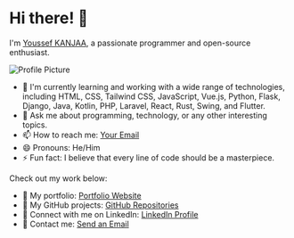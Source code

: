 # Hi there! 👋

I'm [Youssef KANJAA](https://www.linkedin.com/in/youssef-kanjaa/), a passionate programmer and open-source enthusiast.

![Profile Picture](https://github.com/YoussefKanjaa/YoussefKanjaa/raw/main/github-header.jpg)

- 🌱 I'm currently learning and working with a wide range of technologies, including HTML, CSS, Tailwind CSS, JavaScript, Vue.js, Python, Flask, Django, Java, Kotlin, PHP, Laravel, React, Rust, Swing, and Flutter.
- 💬 Ask me about programming, technology, or any other interesting topics.
- 📫 How to reach me: [Your Email](mailto:youremail@example.com)
- 😄 Pronouns: He/Him
- ⚡ Fun fact: I believe that every line of code should be a masterpiece.

Check out my work below:

- 🚀 My portfolio: [Portfolio Website](https://yourwebsite.com)
- 📂 My GitHub projects: [GitHub Repositories](https://github.com/YoussefKanjaa?tab=repositories)
- 💼 Connect with me on LinkedIn: [LinkedIn Profile](https://www.linkedin.com/in/youssef-kanjaa/)
- 📧 Contact me: [Send an Email](mailto:youremail@example.com)
